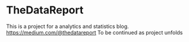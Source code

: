 # TheDataReport
This is a project for a analytics and statistics blog. 
https://medium.com/@thedatareport
To be continued as project unfolds

